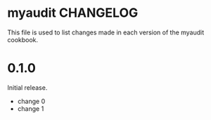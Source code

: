 # myaudit CHANGELOG

This file is used to list changes made in each version of the myaudit cookbook.

# 0.1.0

Initial release.

- change 0
- change 1

